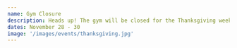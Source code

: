 ```yaml
---
name: Gym Closure
description: Heads up! The gym will be closed for the Thanksgiving weekend. Classes will resume on the following Monday.
dates: November 28 - 30
image: '/images/events/thanksgiving.jpg'
---
```

